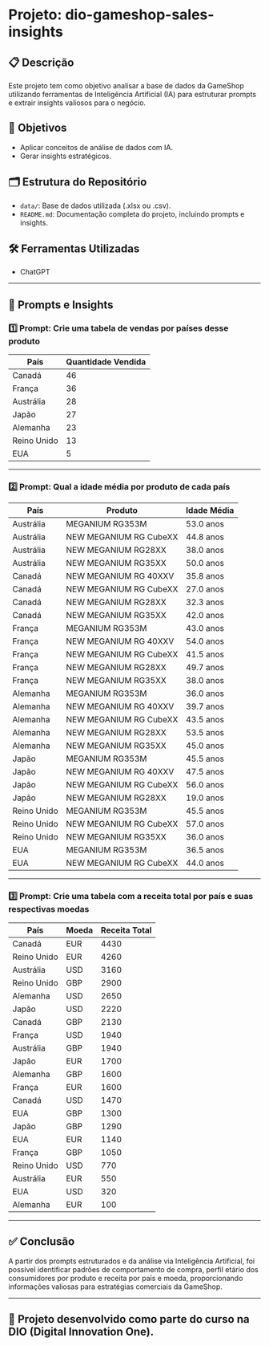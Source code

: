 # Projeto: dio-gameshop-sales-insights

## 📋 Descrição
Este projeto tem como objetivo analisar a base de dados da GameShop utilizando ferramentas de Inteligência Artificial (IA) para estruturar prompts e extrair insights valiosos para o negócio.

## 🎯 Objetivos
- Aplicar conceitos de análise de dados com IA.
- Gerar insights estratégicos.

## 🗂️ Estrutura do Repositório
- `data/`: Base de dados utilizada (.xlsx ou .csv).
- `README.md`: Documentação completa do projeto, incluindo prompts e insights.


## 🛠️ Ferramentas Utilizadas

- ChatGPT

---

## 📝 Prompts e Insights

### 1️⃣ Prompt: Crie uma tabela de vendas por países desse produto

| País          | Quantidade Vendida |
|---------------|--------------------|
| Canadá        | 46                 |
| França        | 36                 |
| Austrália     | 28                 |
| Japão         | 27                 |
| Alemanha      | 23                 |
| Reino Unido   | 13                 |
| EUA           | 5                  |

---

### 2️⃣ Prompt: Qual a idade média por produto de cada país

| País          | Produto                     | Idade Média |
|---------------|-----------------------------|-------------|
| Austrália     | MEGANIUM RG353M             | 53.0 anos  |
| Austrália     | NEW MEGANIUM RG CubeXX      | 44.8 anos  |
| Austrália     | NEW MEGANIUM RG28XX         | 38.0 anos  |
| Austrália     | NEW MEGANIUM RG35XX         | 50.0 anos  |
| Canadá        | NEW MEGANIUM RG 40XXV       | 35.8 anos  |
| Canadá        | NEW MEGANIUM RG CubeXX      | 27.0 anos  |
| Canadá        | NEW MEGANIUM RG28XX         | 32.3 anos  |
| Canadá        | NEW MEGANIUM RG35XX         | 42.0 anos  |
| França        | MEGANIUM RG353M             | 43.0 anos  |
| França        | NEW MEGANIUM RG 40XXV       | 54.0 anos  |
| França        | NEW MEGANIUM RG CubeXX      | 41.5 anos  |
| França        | NEW MEGANIUM RG28XX         | 49.7 anos  |
| França        | NEW MEGANIUM RG35XX         | 38.0 anos  |
| Alemanha      | MEGANIUM RG353M             | 36.0 anos  |
| Alemanha      | NEW MEGANIUM RG 40XXV       | 39.7 anos  |
| Alemanha      | NEW MEGANIUM RG CubeXX      | 43.5 anos  |
| Alemanha      | NEW MEGANIUM RG28XX         | 53.5 anos  |
| Alemanha      | NEW MEGANIUM RG35XX         | 45.0 anos  |
| Japão         | MEGANIUM RG353M             | 45.5 anos  |
| Japão         | NEW MEGANIUM RG 40XXV       | 47.5 anos  |
| Japão         | NEW MEGANIUM RG CubeXX      | 56.0 anos  |
| Japão         | NEW MEGANIUM RG28XX         | 19.0 anos  |
| Reino Unido   | MEGANIUM RG353M             | 45.5 anos  |
| Reino Unido   | NEW MEGANIUM RG CubeXX      | 57.0 anos  |
| Reino Unido   | NEW MEGANIUM RG35XX         | 36.0 anos  |
| EUA           | MEGANIUM RG353M             | 36.5 anos  |
| EUA           | NEW MEGANIUM RG CubeXX      | 44.0 anos  |

---

### 3️⃣ Prompt: Crie uma tabela com a receita total por país e suas respectivas moedas

| País          | Moeda | Receita Total |
|---------------|-------|---------------|
| Canadá        | EUR   | 4430          |
| Reino Unido   | EUR   | 4260          |
| Austrália     | USD   | 3160          |
| Reino Unido   | GBP   | 2900          |
| Alemanha      | USD   | 2650          |
| Japão         | USD   | 2220          |
| Canadá        | GBP   | 2130          |
| França        | USD   | 1940          |
| Austrália     | GBP   | 1940          |
| Japão         | EUR   | 1700          |
| Alemanha      | GBP   | 1600          |
| França        | EUR   | 1600          |
| Canadá        | USD   | 1470          |
| EUA           | GBP   | 1300          |
| Japão         | GBP   | 1290          |
| EUA           | EUR   | 1140          |
| França        | GBP   | 1050          |
| Reino Unido   | USD   | 770           |
| Austrália     | EUR   | 550           |
| EUA           | USD   | 320           |
| Alemanha      | EUR   | 100           |

---

## ✅ Conclusão

A partir dos prompts estruturados e da análise via Inteligência Artificial, foi possível identificar padrões de comportamento de compra, perfil etário dos consumidores por produto e receita por país e moeda, proporcionando informações valiosas para estratégias comerciais da GameShop.

---

## 🚀 Projeto desenvolvido como parte do curso na **DIO (Digital Innovation One)**.

